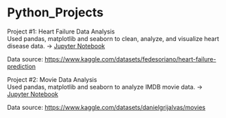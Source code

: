 # Python_Projects



Project #1: Heart Failure Data Analysis <br> 
Used pandas, matplotlib and seaborn to clean, analyze, and visualize heart disease data. 
-> <a href="https://github.com/sarah-h1125/Python_Projects/blob/main/Heart%20Disease%20Dataset%20Analysis%20.ipynb">Jupyter Notebook</a>

Data source: https://www.kaggle.com/datasets/fedesoriano/heart-failure-prediction


Project #2: Movie Data Analysis <br>
Used pandas, matplotlib and seaborn to analyze IMDB movie data. 
-> <a href="https://github.com/sarah-h1125/Python_Projects/blob/main/Heart%20Disease%20Dataset%20Analysis%20.ipynb">Jupyter Notebook</a>

Data source: https://www.kaggle.com/datasets/danielgrijalvas/movies


